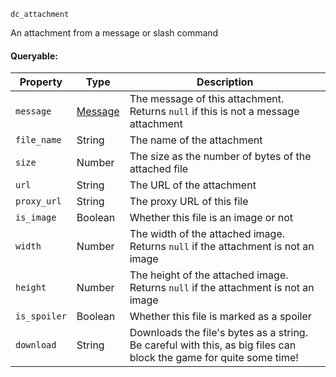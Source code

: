 `dc_attachment`

An attachment from a message or slash command

#### Queryable:

| Property     | Type                          | Description                                                                                                           |
|--------------|-------------------------------|-----------------------------------------------------------------------------------------------------------------------|
| `message`    | [Message](/values/message.md) | The message of this attachment.<br>Returns `null` if this is not a message attachment                                 |
| `file_name`  | String                        | The name of the attachment                                                                                            |
| `size`       | Number                        | The size as the number of bytes of the attached file                                                                  |
| `url`        | String                        | The URL of the attachment                                                                                             |
| `proxy_url`  | String                        | The proxy URL of this file                                                                                            |
| `is_image`   | Boolean                       | Whether this file is an image or not                                                                                  |
| `width`      | Number                        | The width of the attached image.<br>Returns `null` if the attachment is not an image                                  |
| `height`     | Number                        | The height of the attached image.<br>Returns `null` if the attachment is not an image                                 |
| `is_spoiler` | Boolean                       | Whether this file is marked as a spoiler                                                                              |
| `download`   | String                        | Downloads the file's bytes as a string.<br>Be careful with this, as big files can block the game for quite some time! |